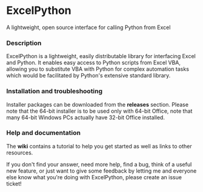 # ExcelPython

A lightweight, open source interface for calling Python from Excel

### Description

ExcelPython is a lightweight, easily distributable library for interfacing Excel and Python. It enables easy access to Python scripts from Excel VBA, allowing you to substitute VBA with Python for complex automation tasks which would be facilitated by Python's extensive standard library.

### Installation and troubleshooting

Installer packages can be downloaded from the **releases** section.  Please note that the 64-bit installer is to be used only with 64-bit Office, note that many 64-bit Windows PCs actually have 32-bit Office installed.

### Help and documentation

The **wiki** contains a tutorial to help you get started as well as links to other resources.

If you don't find your answer, need more help, find a bug, think of a useful new feature, or just want to give some feedback by letting me and everyone else know what you're doing with ExcelPython, please create an issue ticket!
